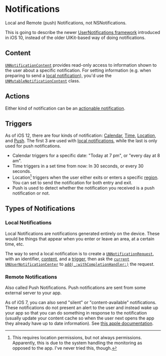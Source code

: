 # Notifications

Local and Remote (push) Notifications, not NSNotifications.

This is going to describe the newer [UserNotifications framework](https://developer.apple.com/documentation/usernotifications) introduced in iOS 10, instead of the older UIKit-based way of doing notifications.

## Content

[`UNNotificationContent`](https://developer.apple.com/documentation/usernotifications/unnotificationcontent) provides read-only access to information shown to the user about a specific notification. For setting information (e.g. when preparing to send a [local notification](#local-notifications)), you'd use the [`UNMutableNotificationContent`](https://developer.apple.com/documentation/usernotifications/unmutablenotificationcontent) class.

## Actions

Either kind of notification can be an [actionable notification](https://developer.apple.com/documentation/usernotifications/declaring_your_actionable_notification_types).

## Triggers

As of iOS 12, there are four kinds of notification: [Calendar](https://developer.apple.com/documentation/usernotifications/uncalendarnotificationtrigger), [Time](https://developer.apple.com/documentation/usernotifications/untimeintervalnotificationtrigger), [Location](https://developer.apple.com/documentation/usernotifications/unlocationnotificationtrigger), and [Push](https://developer.apple.com/documentation/usernotifications/unpushnotificationtrigger). The first 3 are used with [local notifications](#local-notifications), while the last is only used for push notifications.

- Calendar triggers for a specific date: "Today at 7 pm", or "every day at 8 am".
- Time triggers in a set time from now: In 30 seconds, or every 30 seconds.
- Location[^location-trigger-permissions] triggers when the user either exits or enters a specific [region](https://developer.apple.com/documentation/corelocation/clregion). You can set to send the notification for both entry and exit.
- Push is used to detect whether the notification you received is a push notification or not.

## Types of Notifications

### Local Notifications

Local Notifications are notifications generated entirely on the device. These would be things that appear when you enter or leave an area, at a certain time, etc.

The way to send a local notification is to create a [`UNNotificationRequest`](https://developer.apple.com/documentation/usernotifications/unnotificationrequest), with an identifier, [content](https://developer.apple.com/documentation/usernotifications/unmutablenotificationcontent), and a [trigger](https://developer.apple.com/documentation/usernotifications/unnotificationtrigger), then ask the [`current`](https://developer.apple.com/documentation/usernotifications/unusernotificationcenter/1649510-current) [`UNUserNotificationCenter`](https://developer.apple.com/documentation/usernotifications/unusernotificationcenter) to [`add(_:withCompletionHandler:)`](https://developer.apple.com/documentation/usernotifications/unusernotificationcenter/1649508-add) the request.

### Remote Notifications

Also called Push Notifications. Push notifications are sent from some external server to your app.

As of iOS 7, you can also send "silent" or "content-available" notifications. These notifications do not present an alert to the user and instead wake up your app so that you can do something in response to the notification (usually update your content cache so when the user next opens the app they already have up to date information). See [this apple documentation](https://developer.apple.com/documentation/usernotifications/setting_up_a_remote_notification_server/pushing_updates_to_your_app_silently).

[^location-trigger-permissions]: This requires location permissions, but not always permissions. Apparently, this is due to the system handling the monitoring as opposed to the app. I've never tried this, though.
